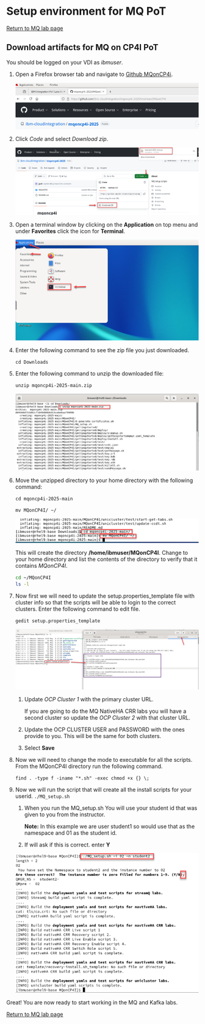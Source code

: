 # Setup environment for MQ PoT

[Return to MQ lab page](../../index.md)

<a name="download"></a>	
## Download artifacts for MQ on CP4I PoT

You should be logged on your VDI as *ibmuser*. 

1. Open a Firefox browser tab and navigate to [Github MQonCP4i](https://github.com/ibm-cloudintegration/mqoncp4i-2025).

	![](./images/image108.png)
	
1. Click *Code* and select *Download zip*.

	![](./images/image109.png)
	
1. Open a terminal window by clicking on the **Application** on top menu and under **Favorites** click the icon for **Terminal**.

	![](./images/setup1.png)
	
1. Enter the following command to see the zip file you just downloaded.

	```
	cd Downloads
	```
	
1. Enter the following command to unzip the downloaded file:

	```
	unzip mqoncp4i-2025-main.zip
	```
	
	![](./images/image112a.png)
	
1. Move the unzipped directory to your home directory with the following command:
	
	```
	cd mqoncp4i-2025-main
	```
	
	```
	mv MQonCP4I/ ~/
	```
	
	![](./images/image113a.png) 
	
	This will create the directory **/home/ibmuser/MQonCP4I**.  Change to your home directory and list the contents of the directory to verify that it contains *MQonCP4I*. 
	
	```sh
	cd ~/MQonCP4I
	ls -l 
	```
1. Now first we will need to update the setup.properties_template file with cluster info so that the scripts will be able to login to the correct clusters. 
Enter the following command to edit file.

	```
	gedit setup.properties_template
	```

	![](./images/setup-mq114c.png)

	1. Update *OCP Cluster 1* with the primary cluster URL.  
	
		If you are going to do the MQ NativeHA CRR labs you will have a second cluster so update the *OCP Cluster 2* with that cluster URL.     

	1. 	Update the OCP CLUSTER USER and PASSWORD with the ones provide to you.  This will be the same for both clusters. 

	1. Select **Save**   

1. Now we will need to change the mode to executable for all the scripts.  From the MQonCP4I directory run the following command.

	```
	find . -type f -iname "*.sh" -exec chmod +x {} \;
	```

1. Now we will run the script that will create all the install scripts for your userid. ```./MQ_setup.sh```  

	1. 	When you run the MQ_setup.sh You will use your student id that was given to you from the instructor.

		**Note:** In this example we are user student1 so would use that as the namespace and 01 as the student id.
	1. If will ask if this is correct.  enter **Y**

	![](./images/image114c.png)
	
Great! You are now ready to start working in the MQ and Kafka labs. 

[Return to MQ lab page](../../index.md)